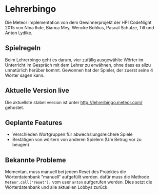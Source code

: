 # Lehrerbingo
Die Meteor implementation von dem Gewinnerprojekt der HPI CodeNight 2015 von Nina Ihde, Bianca Mey, Wencke Bohlius, Pascal Schulze, Till und Anton Lydike.
## Spielregeln
Beim Lehrerbingo geht es darum, vier zufällg ausgewählte Wörter im Unterricht im Gespräch mit dem Lehrer zu erwähnen, ohne dass es allzu unnatürlich herüber kommt. Gewonnen hat der Spieler, der zuerst seine 4 Wörter sagen kann.
## Aktuelle Version live
Die aktuellste stabel version ist unter http://lehrerbingo.meteor.com/ gehostet.
## Geplante Features
* Verschieden Wortgruppen für abwechslungsreichere Spiele
* Bestätigen von wörtern von anderen Spielern (Um Betrug vor zu beugen)
 

## Bekannte Probleme
Momentan, muss manuell bei jedem Reset des Projektes die Wörterdatenbank "manuell" aufgefüllt werden. dafür muss die Methode `Meteor.call('reset');` vom user `anton` aufgerufen werden. Dies setzt die Wörterdatenbank und alle aktuellen Lobbys zurück.
